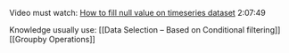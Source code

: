Video must watch:
[How to fill null value on timeseries dataset](https://www.youtube.com/watch?v=yNQeH7bp8JM) 2:07:49

Knowledge usually use:
[[Data Selection – Based on Conditional filtering]]
[[Groupby Operations]]

